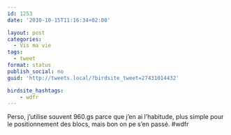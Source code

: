 ```yaml
---
id: 1253
date: '2010-10-15T11:16:34+02:00'

layout: post
categories:
  - Vis ma vie
tags:
  - tweet
format: status
publish_social: no
guid: 'http://tweets.local/?birdsite_tweet=27431014432'

birdsite_hashtags:
    - wdfr
---
```


Perso, j’utilise souvent 960.gs parce que j’en ai l’habitude, plus simple pour le positionnement des blocs, mais bon on pe s’en passé. #wdfr